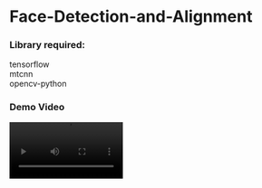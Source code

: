 # Face-Detection-and-Alignment

<h3>Library required:</h3>
tensorflow
<br>
mtcnn
<br>
opencv-python


<h3 align="left">Demo Video</h3>
<p align="left">
<a href="https://www.linkedin.com/feed/update/urn:li:activity:7045435126838607872/?originTrackingId=rSOlMuwzT1mo2we%2B%2FUpWEA%3D%3D" target="blank"><video align="center" src="[https://tse2.mm.bing.net/th?id=OIP.311UgxvHomIbP0lAdinSEwHaE8&pid=Api&P=0](https://www.linkedin.com/feed/update/urn:li:activity:7045435126838607872/?originTrackingId=rSOlMuwzT1mo2we%2B%2FUpWEA%3D%3D)" alt="Demo Video Link" height="100" /></a>
